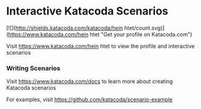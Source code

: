 # Interactive Katacoda Scenarios

[![](http://shields.katacoda.com/katacoda/hein htet/count.svg)](https://www.katacoda.com/hein htet "Get your profile on Katacoda.com")

Visit https://www.katacoda.com/hein htet to view the profile and interactive scenarios

### Writing Scenarios
Visit https://www.katacoda.com/docs to learn more about creating Katacoda scenarios

For examples, visit https://github.com/katacoda/scenario-example
